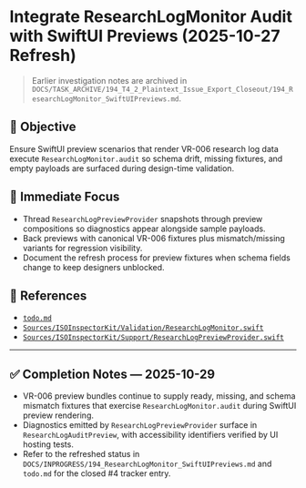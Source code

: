 # Integrate ResearchLogMonitor Audit with SwiftUI Previews (2025-10-27 Refresh)

> Earlier investigation notes are archived in `DOCS/TASK_ARCHIVE/194_T4_2_Plaintext_Issue_Export_Closeout/194_ResearchLogMonitor_SwiftUIPreviews.md`.

## 🎯 Objective
Ensure SwiftUI preview scenarios that render VR-006 research log data execute `ResearchLogMonitor.audit` so schema drift, missing fixtures, and empty payloads are surfaced during design-time validation.

## 📌 Immediate Focus
- Thread `ResearchLogPreviewProvider` snapshots through preview compositions so diagnostics appear alongside sample payloads.
- Back previews with canonical VR-006 fixtures plus mismatch/missing variants for regression visibility.
- Document the refresh process for preview fixtures when schema fields change to keep designers unblocked.

## 🔗 References
- [`todo.md`](../../todo.md)
- [`Sources/ISOInspectorKit/Validation/ResearchLogMonitor.swift`](../../Sources/ISOInspectorKit/Validation/ResearchLogMonitor.swift)
- [`Sources/ISOInspectorKit/Support/ResearchLogPreviewProvider.swift`](../../Sources/ISOInspectorKit/Support/ResearchLogPreviewProvider.swift)

---

## ✅ Completion Notes — 2025-10-29

- VR-006 preview bundles continue to supply ready, missing, and schema mismatch fixtures that exercise `ResearchLogMonitor.audit` during SwiftUI preview rendering.
- Diagnostics emitted by `ResearchLogPreviewProvider` surface in `ResearchLogAuditPreview`, with accessibility identifiers verified by UI hosting tests.
- Refer to the refreshed status in `DOCS/INPROGRESS/194_ResearchLogMonitor_SwiftUIPreviews.md` and `todo.md` for the closed #4 tracker entry.
